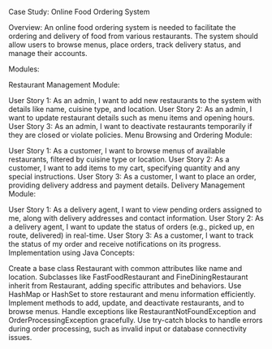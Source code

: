 Case Study: Online Food Ordering System

Overview: An online food ordering system is needed to facilitate the ordering and delivery of food from various restaurants. The system should allow users to browse menus, place orders, track delivery status, and manage their accounts.

Modules:

Restaurant Management Module:

User Story 1: As an admin, I want to add new restaurants to the system with details like name, cuisine type, and location.
User Story 2: As an admin, I want to update restaurant details such as menu items and opening hours.
User Story 3: As an admin, I want to deactivate restaurants temporarily if they are closed or violate policies.
Menu Browsing and Ordering Module:

User Story 1: As a customer, I want to browse menus of available restaurants, filtered by cuisine type or location.
User Story 2: As a customer, I want to add items to my cart, specifying quantity and any special instructions.
User Story 3: As a customer, I want to place an order, providing delivery address and payment details.
Delivery Management Module:

User Story 1: As a delivery agent, I want to view pending orders assigned to me, along with delivery addresses and contact information.
User Story 2: As a delivery agent, I want to update the status of orders (e.g., picked up, en route, delivered) in real-time.
User Story 3: As a customer, I want to track the status of my order and receive notifications on its progress.
Implementation using Java Concepts:

Create a base class Restaurant with common attributes like name and location.
Subclasses like FastFoodRestaurant and FineDiningRestaurant inherit from Restaurant, adding specific attributes and behaviors.
Use HashMap or HashSet to store restaurant and menu information efficiently.
Implement methods to add, update, and deactivate restaurants, and to browse menus.
Handle exceptions like RestaurantNotFoundException and OrderProcessingException gracefully.
Use try-catch blocks to handle errors during order processing, such as invalid input or database connectivity issues.